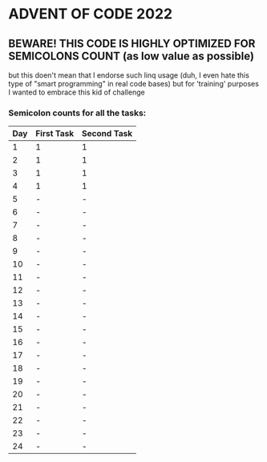 # ADVENT OF CODE 2022

## BEWARE! THIS CODE IS HIGHLY OPTIMIZED FOR SEMICOLONS COUNT (as low value as possible)
but this doen't mean that I endorse such linq usage (duh, I even hate this type of "smart programming" in real code bases) but for 'training' purposes I wanted to embrace this kid of challenge 

### Semicolon counts for all the tasks:

| Day | First Task | Second Task |
| --- | ---------- | ----------- |
| 1 | 1 | 1 |
| 2 | 1 | 1 |
| 3 | 1 | 1 |
| 4 | 1 | 1 |
| 5 | - | - |
| 6 | - | - |
| 7 | - | - |
| 8 | - | - |
| 9 | - | - |
| 10 | - | - |
| 11 | - | - |
| 12 | - | - |
| 13 | - | - |
| 14 | - | - |
| 15 | - | - |
| 16 | - | - |
| 17 | - | - |
| 18 | - | - |
| 19 | - | - |
| 20 | - | - |
| 21 | - | - |
| 22 | - | - |
| 23 | - | - |
| 24 | - | - |
